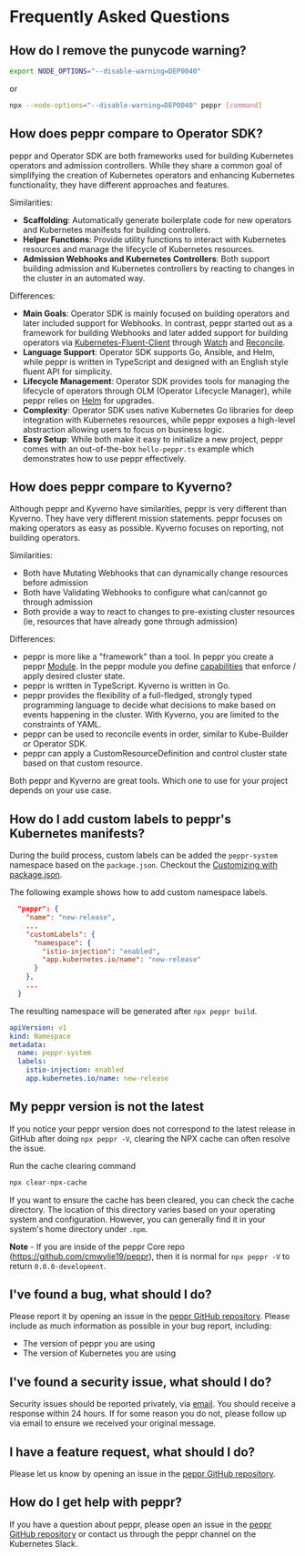 # Frequently Asked Questions


## How do I remove the punycode warning?

```bash
export NODE_OPTIONS="--disable-warning=DEP0040"
```

or

```bash
npx --node-options="--disable-warning=DEP0040" peppr [command]
```

## How does peppr compare to Operator SDK?

peppr and Operator SDK are both frameworks used for building Kubernetes operators and admission controllers. While they share a common goal of simplifying the creation of Kubernetes operators and enhancing Kubernetes functionality, they have different approaches and features.

Similarities:
* **Scaffolding**: Automatically generate boilerplate code for new operators and Kubernetes manifests for building controllers.
* **Helper Functions**: Provide utility functions to interact with Kubernetes resources and manage the lifecycle of Kubernetes resources.
* **Admission Webhooks and Kubernetes Controllers**: Both support building admission and Kubernetes controllers by reacting to changes in the cluster in an automated way.

Differences:
* **Main Goals**: Operator SDK is mainly focused on building operators and later included support for Webhooks. In contrast, peppr started out as a framework for building Webhooks and later added support for building operators via [Kubernetes-Fluent-Client](https://github.com/defenseunicorns/kubernetes-fluent-client) through [Watch](../030_user-guide/030_actions/040_watch.md) and [Reconcile](../030_user-guide/030_actions/030_reconcile.md).
* **Language Support**: Operator SDK supports Go, Ansible, and Helm, while peppr is written in TypeScript and designed with an English style fluent API for simplicity.
* **Lifecycle Management**: Operator SDK provides tools for managing the lifecycle of operators through OLM (Operator Lifecycle Manager), while peppr relies on [Helm](../030_user-guide/120_customization.md) for upgrades.
* **Complexity**: Operator SDK uses native Kubernetes Go libraries for deep integration with Kubernetes resources, while peppr exposes a high-level abstraction allowing users to focus on business logic.
* **Easy Setup**: While both make it easy to initialize a new project, peppr comes with an out-of-the-box `hello-peppr.ts` example which demonstrates how to use peppr effectively.

## How does peppr compare to Kyverno?

Although peppr and Kyverno have similarities, peppr is very different than Kyverno. They have very different mission statements. peppr focuses on making operators as easy as possible. Kyverno focuses on reporting, not building operators.

Similarities:

* Both have Mutating Webhooks that can dynamically change resources before admission
* Both have Validating Webhooks to configure what can/cannot go through admission
* Both provide a way to react to changes to pre-existing cluster resources (ie, resources that have already gone through admission)

Differences:

* peppr is more like a "framework" than a tool. In peppr you create a peppr [Module](../030_user-guide/020_peppr-modules.md). In the peppr module you define [capabilities](../030_user-guide/040_capabilities.md) that enforce / apply desired cluster state.
* peppr is written in TypeScript. Kyverno is written in Go.
* peppr provides the flexibility of a full-fledged, strongly typed programming language to decide what decisions to make based on events happening in the cluster. With Kyverno, you are limited to the constraints of YAML.
* peppr can be used to reconcile events in order, similar to Kube-Builder or Operator SDK.
* peppr can apply a CustomResourceDefinition and control cluster state based on that custom resource.

Both peppr and Kyverno are great tools. Which one to use for your project depends on your use case.

## How do I add custom labels to peppr's Kubernetes manifests?

During the build process, custom labels can be added the `peppr-system` namespace based on the `package.json`. Checkout the [Customizing with package.json](../030_user-guide/120_customization.md#packagejson-configurations-table).

The following example shows how to add custom namespace labels.

```json
  "peppr": {
    "name": "new-release",
    ...
    "customLabels": {
      "namespace": {
        "istio-injection": "enabled",
        "app.kubernetes.io/name": "new-release"
      }
    },
    ...
  }
```

The resulting namespace will be generated after `npx peppr build`.

```yaml
apiVersion: v1
kind: Namespace
metadata:
  name: peppr-system
  labels:
    istio-injection: enabled
    app.kubernetes.io/name: new-release
```

## My peppr version is not the latest

If you notice your peppr version does not correspond to the latest release in GitHub after doing `npx peppr -V`, clearing the NPX cache can often resolve the issue.

Run the cache clearing command

```bash
npx clear-npx-cache
```

If you want to ensure the cache has been cleared, you can check the cache directory. The location of this directory varies based on your operating system and configuration. However, you can generally find it in your system's home directory under `.npm`.

**Note** - If you are inside of the peppr Core repo (https://github.com/cmwylie19/peppr), then it is normal for `npx peppr -V` to return `0.0.0-development`.

## I've found a bug, what should I do?

Please report it by opening an issue in the [peppr GitHub repository](https://github.com/cmwylie19/peppr/issues). Please include as much information as possible in your bug report, including:

* The version of peppr you are using
* The version of Kubernetes you are using

## I've found a security issue, what should I do?

Security issues should be reported privately, via [email](mailto:peppr@defenseunicorns.com). You should receive a response within 24 hours. If for some reason you do not, please follow up via email to ensure we received your original message.

## I have a feature request, what should I do?

Please let us know by opening an issue in the [peppr GitHub repository](https://github.com/cmwylie19/peppr/issues).

## How do I get help with peppr?

If you have a question about peppr, please open an issue in the [peppr GitHub repository](https://github.com/cmwylie19/peppr/issues) or contact us through the peppr channel on the Kubernetes Slack.
